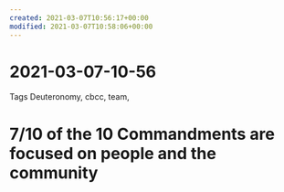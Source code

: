 ```yaml
---
created: 2021-03-07T10:56:17+00:00
modified: 2021-03-07T10:58:06+00:00
---
```


# 2021-03-07-10-56

Tags Deuteronomy, cbcc, team, 


# 7/10 of the 10 Commandments are focused on people and the community